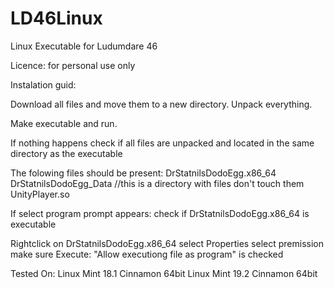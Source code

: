 # LD46Linux
Linux Executable for Ludumdare 46

Licence:
for personal use only

Instalation guid:

Download all files and move them to a new directory.
Unpack everything.

Make executable and run.

If nothing happens
  check if all files are unpacked and located in the same directory as the executable

  The folowing files should be present:
  DrStatnilsDodoEgg.x86_64
  DrStatnilsDodoEgg_Data  //this is a directory with files don't touch them
  UnityPlayer.so

If select program prompt appears:
  check if DrStatnilsDodoEgg.x86_64 is executable

  Rightclick on DrStatnilsDodoEgg.x86_64
  select Properties
  select premission
  make sure Execute: "Allow executiong file as program" is checked



Tested On:
Linux Mint 18.1 Cinnamon 64bit
Linux Mint 19.2 Cinnamon 64bit
